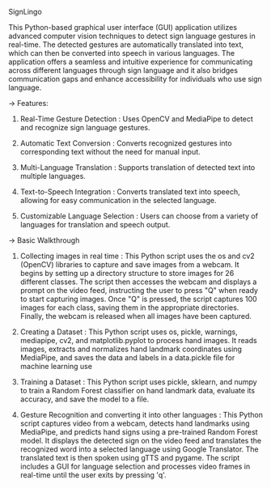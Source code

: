 SignLingo

This Python-based graphical user interface (GUI) application utilizes advanced computer vision techniques to detect sign language gestures in real-time. The detected gestures are automatically translated into text, which can then be converted into speech in various languages. The application offers a seamless and intuitive experience for communicating across different languages through sign language and it also bridges communication gaps and enhance accessibility for individuals who use sign language.

-> Features:


1) Real-Time Gesture Detection : Uses OpenCV and MediaPipe to detect and recognize sign language gestures.

 
2) Automatic Text Conversion : Converts recognized gestures into corresponding text without the need for manual input.

 
3) Multi-Language Translation : Supports translation of detected text into multiple languages.

   
4) Text-to-Speech Integration : Converts translated text into speech, allowing for easy communication in the selected language.

 
5) Customizable Language Selection : Users can choose from a variety of languages for translation and speech output.


-> Basic Walkthrough


1) Collecting images in real time : This Python script uses the os and cv2 (OpenCV) libraries to capture and save images from a webcam. It begins by setting up a directory structure to store images for 26 
   different classes. The script then accesses the webcam and displays a prompt on the video feed, instructing the user to press "Q" when ready to start capturing images. Once "Q" is pressed, the script captures 
   100 images for each class, saving them in the appropriate directories. Finally, the webcam is released when all images have been captured.


2) Creating a Dataset : This Python script uses os, pickle, warnings, mediapipe, cv2, and matplotlib.pyplot to process hand images. It reads images, extracts and normalizes hand landmark coordinates using 
   MediaPipe, and saves the data and labels in a data.pickle file for machine learning use


3) Training a Dataset : This Python script uses pickle, sklearn, and numpy to train a Random Forest classifier on hand landmark data, evaluate its accuracy, and save the model to a file.


4) Gesture Recognition and converting it into other languages : This Python script captures video from a webcam, detects hand landmarks using MediaPipe, and predicts hand signs using a pre-trained Random Forest 
   model. It displays the detected sign on the video feed and translates the recognized word into a selected language using Google Translator. The translated text is then spoken using gTTS and pygame. The script 
   includes a GUI for language selection and processes video frames in real-time until the user exits by pressing 'q'.














